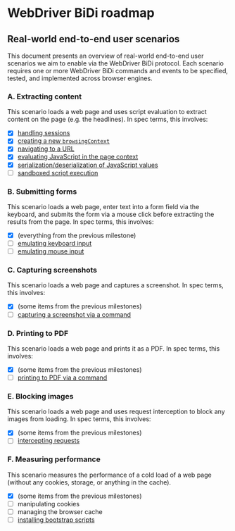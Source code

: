 # WebDriver BiDi roadmap

## Real-world end-to-end user scenarios

This document presents an overview of real-world end-to-end user scenarios we aim to enable via the WebDriver BiDi protocol. Each scenario requires one or more WebDriver BiDi commands and events to be specified, tested, and implemented across browser engines.

### A. Extracting content

This scenario loads a web page and uses script evaluation to extract content on the page (e.g. the headlines). In spec terms, this involves:

- [x] [handling sessions](https://w3c.github.io/webdriver-bidi/#module-session)
- [x] [creating a new `browsingContext`](https://w3c.github.io/webdriver-bidi/#command-browsingContext-create)
- [x] [navigating to a URL](https://w3c.github.io/webdriver-bidi/#command-browsingContext-navigate)
- [x] [evaluating JavaScript in the page context](https://w3c.github.io/webdriver-bidi/#command-script-evaluate)
- [x] [serialization/deserialization of JavaScript values](https://w3c.github.io/webdriver-bidi/#data-types-protocolValue)
- [ ] [sandboxed script execution](https://github.com/w3c/webdriver-bidi/issues/144)

### B. Submitting forms

This scenario loads a web page, enter text into a form field via the keyboard, and submits the form via a mouse click before extracting the results from the page. In spec terms, this involves:

- [x] (everything from the previous milestone)
- [ ] [emulating keyboard input](https://github.com/w3c/webdriver-bidi/pull/175)
- [ ] [emulating mouse input](https://github.com/w3c/webdriver-bidi/pull/175)

### C. Capturing screenshots

This scenario loads a web page and captures a screenshot. In spec terms, this involves:

- [x] (some items from the previous milestones)
- [ ] [capturing a screenshot via a command](https://w3c.github.io/webdriver-bidi/#command-browsingContext-captureScreenshot)

### D. Printing to PDF

This scenario loads a web page and prints it as a PDF. In spec terms, this involves:

- [x] (some items from the previous milestones)
- [ ] [printing to PDF via a command](https://github.com/w3c/webdriver-bidi/issues/210)

### E. Blocking images

This scenario loads a web page and uses request interception to block any images from loading. In spec terms, this involves:

- [x] (some items from the previous milestones)
- [ ] [intercepting requests](https://github.com/w3c/webdriver-bidi/issues/66)

### F. Measuring performance

This scenario measures the performance of a cold load of a web page (without any cookies, storage, or anything in the cache).

- [x] (some items from the previous milestones)
- [ ] manipulating cookies
- [ ] managing the browser cache
- [ ] [installing bootstrap scripts](https://github.com/w3c/webdriver-bidi/blob/master/proposals/bootstrap-scripts.md#record-navigation-performance)
